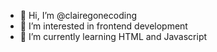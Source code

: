 - 👋 Hi, I’m @clairegonecoding
- 👀 I’m interested in frontend development
- 🌱 I’m currently learning HTML and Javascript

<!---
clairegonecoding/clairegonecoding is a ✨ special ✨ repository because its `README.md` (this file) appears on your GitHub profile.
You can click the Preview link to take a look at your changes.
--->
